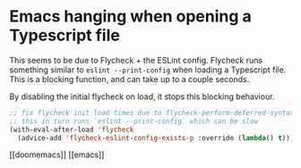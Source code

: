 # Emacs hanging when opening a Typescript file

This seems to be due to Flycheck + the ESLint config. Flycheck runs something similar to `eslint --print-config` when loading a Typescript file. This is a blocking function, and can take up to a couple seconds.

By disabling the initial flycheck on load, it stops this blocking behaviour.

```lisp
;; fix flycheck init load times due to flycheck-perform-deferred-syntax-check
;; this in turn runs `eslint --print-config` which can be slow
(with-eval-after-load 'flycheck
  (advice-add 'flycheck-eslint-config-exists-p :override (lambda() t)))
```

[[doomemacs]]
[[emacs]]
